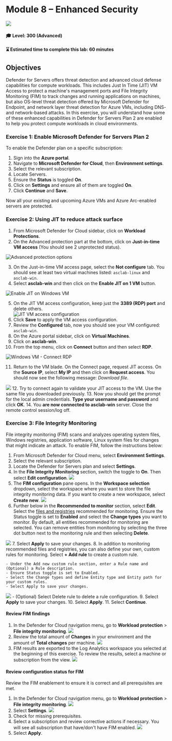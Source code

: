 # Module 8 – Enhanced Security

<p align="left"><img src="../Images/asc-labs-advanced.gif?raw=true"></p>

#### 🎓 Level: 300 (Advanced)
#### ⌛ Estimated time to complete this lab: 60 minutes

## Objectives
Defender for Servers offers threat detection and advanced cloud defense capabilities for compute workloads. This includes Just In Time (JIT) VM Access to protect a machine's management ports and File Integrity Monitoring (FIM) to track changes and running applications on machines, but also OS-level threat detection offered by Microsoft Defender for Endpoint, and network layer threat detection for Azure VMs, including DNS- and network-based attacks.
In this exercise, you will understand how some of these enhanced capabilities in Defender for Servers Plan 2 are enabled to help you protect compute workloads in cloud environments.

### Exercise 1: Enable Microsoft Defender for Servers Plan 2
To enable the Defender plan on a specific subscription:
1.	Sign into the **Azure portal**.
2.	Navigate to **Microsoft Defender for Cloud**, then **Environment settings**.
3.	Select the relevant subscription.
4.  Locate Servers. 
5.	Ensure the **Status** is toggled **On**.
6.	Click on **Settings** and ensure all of them are toggled **On**.
7. Click **Continue** and **Save**. 

Now all your existing and upcoming Azure VMs and Azure Arc-enabled servers are protected.

### Exercise 2: Using JIT to reduce attack surface

1.	From Microsoft Defender for Cloud sidebar, click on **Workload Protections**.
2.	On the Advanced protection part at the bottom, click on **Just-in-time VM access** (You should see 2 unprotected status).

![Advanced protection options](../Images/asc-defender-advanced-protection-jit.gif?raw=true)

3.	On the Just-in-time VM access page, select the **Not configure** tab. You should see at least two virtual machines listed: `asclab-linux` and `asclab-win`.
4.	Select **asclab-win** and then click on the **Enable JIT on 1 VM** button.

![Enable JIT on Windows VM](../Images/asc-enable-jit-win-vm.jpg?raw=true)

5.	On the JIT VM access configuration, keep just the **3389 (RDP) port** and delete others.  
![JIT VM access configuration](../Images/asc-jit-vm-access-config.gif?raw=true)
6.	Click **Save** to apply the VM access configuration.
7.	Review the **Configured** tab, now you should see your VM configured: `asclab-win`.
8.	On the Azure portal sidebar, click on **Virtual Machines**.
9.	Click on **asclab-win**.
10.	From the top menu, click on **Connect** button and then select **RDP**.

![Windows VM - Connect RDP](../Images/asc-win-vm-connect-rdp.gif?raw=true)

11.	Return to the VM blade. On the Connect page, request JIT access. On the **Source IP**, select **My IP** and then click on **Request access**. You should now see the following message: *Download file*.

![](../Images/lab8download.gif?raw=true)
12.	Try to connect again to validate your JIT access to the VM. Use the same file you downloaded previously.
13.	Now you should get the prompt for the local admin credentials. **Type your username and password** and click **OK**.
14.	You **are now connected to asclab-win** server. Close the remote control session/log off.

### Exercise 3: File Integrity Monitoring

File integrity monitoring (FIM) scans and analyzes operating system files, Windows registries, application software, Linux system files for changes that might indicate an attack. To enable FIM, follow the instructions below:

1.	From Microsoft Defender for Cloud menu, select **Environment Settings**.
2.	Select the relevant subscription.
3.	Locate the Defender for Servers plan and select **Settings**.
4.  In the **File Integrity Monitoring** section, switch the toggle to **On**. Then select **Edit configuration**. 
![](../Images/mdfc-fim.png?raw=true)
5.	The **FIM configuration** pane opens. In the **Workspace selection** dropdown, select the workspace where you want to store the file integrity monitoring data. If you want to create a new workspace, select **Create new**.
![](../Images/lab8-fimconf1.png?raw=true)
6.  Further below in the **Recommended to monitor** section, select **Edit**. Select the [files and registries](https://learn.microsoft.com/en-us/azure/defender-for-cloud/file-integrity-monitoring-overview#recommended-items-to-monitor) recommended for monitoring. Ensure the Status toggle is set to **Enabled** and select the **Change types** you want to monitor. By default, all entities recommended for monitoring are selected. You can remove entities from monitoring by selecting the three dot button next to the monitoring rule and then selecting **Delete**.

![](../Images/lab8-fimconf2.png?raw=true)
7. Select **Apply** to save your changes.
8. In addition to monitoring recommended files and registries, you can also define your own, custom rules for monitoring. Select **+ Add rule** to create a custom rule.

    - Under the Add new custom rule section, enter a Rule name and (Optional) a Rule description.
    - Ensure Status toggle is set to Enabled.
    - Select the Change types and define Entity type and Entity path for your custom rules.
    - Select Apply to save your changes.
![](../Images/lab8-customRule.png?raw=true)
    - (Optional) Select Delete rule to delete a rule configuration.
9. Select **Apply** to save your changes.
10. Select **Apply**.
11. Select **Continue**.

#### Review FIM findings
1.  In the Defender for Cloud navigation menu, go to **Workload protection** > **File integrity monitoring**.
![](../Images/lab8-reviewfim1.png?raw=true)
2.  Review the total amount of **Changes** in your environment and the amount of **Total changes** per machine.
![](../Images/lab8-reviewfimresults.png?raw=true)
3.  FIM results are exported to the Log Analytics workspace you selected at the beginning of this exercise. To review the results, select a machine or subscription from the view. 
![](../Images/lab8-reviewfimresults2.png?raw=true)

#### Review configuration status for FIM
Review the FIM enablement to ensure it is correct and all prerequisites are met.
1.  In the Defender for Cloud navigation menu, go to **Workload protection** > **File integrity monitoring**.
![](../Images/lab8-reviewfim1.png?raw=true)
2.  Select **Settings**.
![](../Images/lab8-reviewfim2.png?raw=true)
3.  Check for missing prerequisites.
4.  Select a subscription and review corrective actions if necessary. You will see all subscription that have/don't have FIM enabled.
![](../Images/lab8-reviewfim3.png?raw=true)
5.  Select **Apply**.
